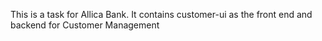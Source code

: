 This is a task for Allica Bank.
It contains customer-ui as the front end and backend for Customer Management
